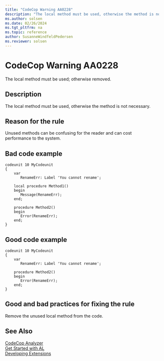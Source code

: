 ```yaml
---
title: "CodeCop Warning AA0228"
description: "The local method must be used, otherwise the method is not necessary."
ms.author: solsen
ms.date: 02/26/2024
ms.tgt_pltfrm: na
ms.topic: reference
author: SusanneWindfeldPedersen
ms.reviewer: solsen
---
```

[//]: # (START>DO_NOT_EDIT)
[//]: # (IMPORTANT:Do not edit any of the content between here and the END>DO_NOT_EDIT.)
[//]: # (Any modifications should be made in the .xml files in the ModernDev repo.)
# CodeCop Warning AA0228
The local method must be used; otherwise removed.

## Description
The local method must be used, otherwise the method is not necessary.

[//]: # (IMPORTANT: END>DO_NOT_EDIT)

## Reason for the rule
Unused methods can be confusing for the reader and can cost performance to the system. 

## Bad code example
```AL
codeunit 10 MyCodeunit
{
    var
       RenameErr: Label 'You cannot rename';

    local procedure Method1()
    begin
       Message(RenameErr);
    end;
 
    procedure Method2()
    begin
       Error(RenameErr);
    end;
}
```

## Good code example
```AL
codeunit 10 MyCodeunit
{
    var
       RenameErr: Label 'You cannot rename';

    procedure Method2()
    begin
       Error(RenameErr);
    end;
}
```

## Good and bad practices for fixing the rule
Remove the unused local method from the code.

## See Also  
[CodeCop Analyzer](codecop.md)  
[Get Started with AL](../devenv-get-started.md)  
[Developing Extensions](../devenv-dev-overview.md)  